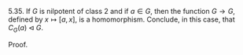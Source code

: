 

5.35. If $G$ is nilpotent of class 2 and if $a \in G$, then the function $G \to G$, defined by $x \mapsto [a, x]$, is a homomorphism. Conclude, in this case, that $C_G(a) \triangleleft G$.

Proof. 
